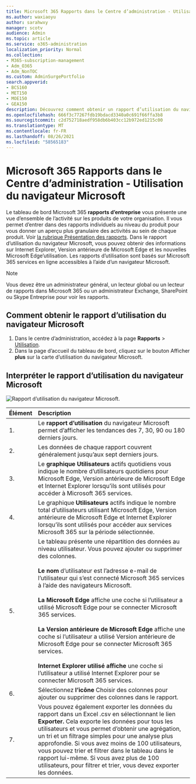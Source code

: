 ```yaml
---
title: Microsoft 365 Rapports dans le Centre d’administration - Utilisation du navigateur Microsoft
ms.author: waxiaoyu
author: sarahwxy
manager: scotv
audience: Admin
ms.topic: article
ms.service: o365-administration
localization_priority: Normal
ms.collection:
- M365-subscription-management
- Adm_O365
- Adm_NonTOC
ms.custom: AdminSurgePortfolio
search.appverid:
- BCS160
- MET150
- MOE150
- GEA150
description: Découvrez comment obtenir un rapport d’utilisation du navigateur Microsoft à l’aide du tableau de bord Microsoft 365 rapports microsoft dans le Centre d’administration Microsoft 365.
ms.openlocfilehash: 666f3c77267fdb19bdacd3340a0c691f66ffa3b8
ms.sourcegitcommit: c2d752718aedf958db6b403cc12b972ed1215c00
ms.translationtype: MT
ms.contentlocale: fr-FR
ms.lasthandoff: 08/26/2021
ms.locfileid: "58565183"
---
```

# <a name="microsoft-365-reports-in-the-admin-center---microsoft-browser-usage"></a>Microsoft 365 Rapports dans le Centre d’administration - Utilisation du navigateur Microsoft

Le tableau de bord Microsoft 365 **rapports d’entreprise** vous présente une vue d’ensemble de l’activité sur les produits de votre organisation. Il vous permet d’entrer dans des rapports individuels au niveau du produit pour vous donner un aperçu plus granulaire des activités au sein de chaque produit. Voir [la rubrique Présentation des rapports](activity-reports.md). Dans le rapport d’utilisation du navigateur Microsoft, vous pouvez obtenir des informations sur Internet Explorer, Version antérieure de Microsoft Edge et les nouvelles Microsoft Edge’utilisation. Les rapports d’utilisation sont basés sur Microsoft 365 services en ligne accessibles à l’aide d’un navigateur Microsoft.

 > [!NOTE]
 > Vous devez être un administrateur général, un lecteur global ou un lecteur de rapports dans Microsoft 365 ou un administrateur Exchange, SharePoint ou Skype Entreprise pour voir les rapports.

## <a name="how-to-get-to-the-microsoft-browser-usage-report"></a>Comment obtenir le rapport d’utilisation du navigateur Microsoft

1. Dans le centre d’administration, accédez à la page **Rapports** \> <a href="https://go.microsoft.com/fwlink/p/?linkid=2074756" target="_blank">Utilisation</a>. 
2. Dans la page d’accueil du tableau de bord, cliquez sur le bouton Afficher **plus** sur la carte d’utilisation du navigateur Microsoft.

## <a name="interpret-the-microsoft-browser-usage-report"></a>Interpréter le rapport d’utilisation du navigateur Microsoft

![Rapport d’utilisation du navigateur Microsoft.](../../media/95557c88-24ee-417d-a828-96ba00b17aaf.png)

|Élément|Description|
 |:-----|:-----|
 |1. <br/> |Le **rapport d’utilisation** du navigateur Microsoft permet d’afficher les tendances des 7, 30, 90 ou 180 derniers jours.  <br/> |
 |2. <br/> |Les données de chaque rapport couvrent généralement jusqu’aux sept derniers jours. <br/> |
 |3. <br/> |Le **graphique Utilisateurs** actifs quotidiens vous indique le nombre d’utilisateurs quotidiens pour Microsoft Edge, Version antérieure de Microsoft Edge et Internet Explorer lorsqu’ils sont utilisés pour accéder à Microsoft 365 services. <br/> |
 |4.<br/>|Le graphique **Utilisateurs** actifs indique le nombre total d’utilisateurs utilisant Microsoft Edge, Version antérieure de Microsoft Edge et Internet Explorer lorsqu’ils sont utilisés pour accéder aux services Microsoft 365 sur la période sélectionnée.<br/>|
 |5.<br/>|Le tableau présente une répartition des données au niveau utilisateur. Vous pouvez ajouter ou supprimer des colonnes.  <br/><br/>**Le nom** d’utilisateur est l’adresse e-mail de l’utilisateur qui s’est connecté Microsoft 365 services à l’aide des navigateurs Microsoft.<br><br/>**La Microsoft Edge** affiche une coche si l’utilisateur a utilisé Microsoft Edge pour se connecter Microsoft 365 services.<br/><br/>**La Version antérieure de Microsoft Edge** affiche une coche si l’utilisateur a utilisé Version antérieure de Microsoft Edge pour se connecter Microsoft 365 services.<br/><br/>**Internet Explorer utilisé affiche** une coche si l’utilisateur a utilisé Internet Explorer pour se connecter Microsoft 365 services. |
 |6.<br/>|Sélectionnez **l’icône** Choisir des colonnes pour ajouter ou supprimer des colonnes dans le rapport.|
 |7.<br/>|Vous pouvez également exporter les données du rapport dans un Excel .csv en sélectionnant le lien **Exporter.** Cela exporte les données pour tous les utilisateurs et vous permet d’obtenir une agrégation, un tri et un filtrage simples pour une analyse plus approfondie. Si vous avez moins de 100 utilisateurs, vous pouvez trier et filtrer dans le tableau dans le rapport lui-même. Si vous avez plus de 100 utilisateurs, pour filtrer et trier, vous devez exporter les données.|
